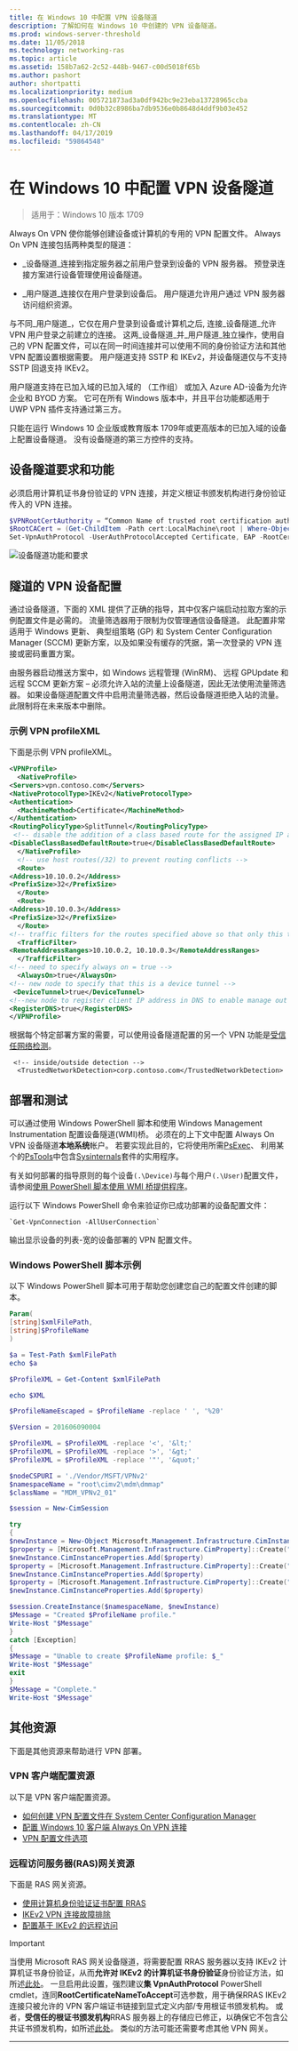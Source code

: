 ```yaml
---
title: 在 Windows 10 中配置 VPN 设备隧道
description: 了解如何在 Windows 10 中创建的 VPN 设备隧道。
ms.prod: windows-server-threshold
ms.date: 11/05/2018
ms.technology: networking-ras
ms.topic: article
ms.assetid: 158b7a62-2c52-448b-9467-c00d5018f65b
ms.author: pashort
author: shortpatti
ms.localizationpriority: medium
ms.openlocfilehash: 005721873ad3a0df942bc9e23eba13728965ccba
ms.sourcegitcommit: 0d0b32c8986ba7db9536e0b8648d4ddf9b03e452
ms.translationtype: MT
ms.contentlocale: zh-CN
ms.lasthandoff: 04/17/2019
ms.locfileid: "59864548"
---
```

# <a name="configure-vpn-device-tunnels-in-windows-10"></a>在 Windows 10 中配置 VPN 设备隧道

>适用于：Windows 10 版本 1709

Always On VPN 使你能够创建设备或计算机的专用的 VPN 配置文件。 Always On VPN 连接包括两种类型的隧道： 

- _设备隧道_连接到指定服务器之前用户登录到设备的 VPN 服务器。 预登录连接方案进行设备管理使用设备隧道。

- _用户隧道_连接仅在用户登录到设备后。 用户隧道允许用户通过 VPN 服务器访问组织资源。

与不同_用户隧道_，它仅在用户登录到设备或计算机之后, 连接_设备隧道_允许 VPN 用户登录之前建立的连接。 这两_设备隧道_并_用户隧道_独立操作，使用自己的 VPN 配置文件，可以在同一时间连接并可以使用不同的身份验证方法和其他 VPN 配置设置根据需要。 用户隧道支持 SSTP 和 IKEv2，并设备隧道仅与不支持 SSTP 回退支持 IKEv2。

用户隧道支持在已加入域的已加入域的 （工作组） 或加入 Azure AD-设备为允许企业和 BYOD 方案。 它可在所有 Windows 版本中，并且平台功能都适用于 UWP VPN 插件支持通过第三方。

只能在运行 Windows 10 企业版或教育版本 1709年或更高版本的已加入域的设备上配置设备隧道。 没有设备隧道的第三方控件的支持。


## <a name="device-tunnel-requirements-and-features"></a>设备隧道要求和功能
必须启用计算机证书身份验证的 VPN 连接，并定义根证书颁发机构进行身份验证传入的 VPN 连接。 

```PowerShell
$VPNRootCertAuthority = “Common Name of trusted root certification authority”
$RootCACert = (Get-ChildItem -Path cert:LocalMachine\root | Where-Object {$_.Subject -Like “*$VPNRootCertAuthority*” })
Set-VpnAuthProtocol -UserAuthProtocolAccepted Certificate, EAP -RootCertificateNameToAccept $RootCACert -PassThru
```

![设备隧道功能和要求](../../media/device-tunnel-feature-and-requirements.png)

## <a name="vpn-device-tunnel-configuration"></a>隧道的 VPN 设备配置

通过设备隧道，下面的 XML 提供了正确的指导，其中仅客户端启动拉取方案的示例配置文件是必需的。  流量筛选器用于限制为仅管理通信设备隧道。  此配置非常适用于 Windows 更新、 典型组策略 (GP) 和 System Center Configuration Manager (SCCM) 更新方案，以及如果没有缓存的凭据，第一次登录的 VPN 连接或密码重置方案。 

由服务器启动推送方案中，如 Windows 远程管理 (WinRM)、 远程 GPUpdate 和远程 SCCM 更新方案 – 必须允许入站的流量上设备隧道，因此无法使用流量筛选器。  如果设备隧道配置文件中启用流量筛选器，然后设备隧道拒绝入站的流量。  此限制将在未来版本中删除。


### <a name="sample-vpn-profilexml"></a>示例 VPN profileXML

下面是示例 VPN profileXML。

``` xml
<VPNProfile>  
  <NativeProfile>  
<Servers>vpn.contoso.com</Servers>  
<NativeProtocolType>IKEv2</NativeProtocolType>  
<Authentication>  
  <MachineMethod>Certificate</MachineMethod>  
</Authentication>  
<RoutingPolicyType>SplitTunnel</RoutingPolicyType>  
 <!-- disable the addition of a class based route for the assigned IP address on the VPN interface -->
<DisableClassBasedDefaultRoute>true</DisableClassBasedDefaultRoute>  
  </NativeProfile> 
  <!-- use host routes(/32) to prevent routing conflicts -->  
  <Route>  
<Address>10.10.0.2</Address>  
<PrefixSize>32</PrefixSize>  
  </Route>  
  <Route>  
<Address>10.10.0.3</Address>  
<PrefixSize>32</PrefixSize>  
  </Route>  
<!-- traffic filters for the routes specified above so that only this traffic can go over the device tunnel --> 
  <TrafficFilter>  
<RemoteAddressRanges>10.10.0.2, 10.10.0.3</RemoteAddressRanges>  
  </TrafficFilter>
<!-- need to specify always on = true --> 
  <AlwaysOn>true</AlwaysOn> 
<!-- new node to specify that this is a device tunnel -->  
 <DeviceTunnel>true</DeviceTunnel>
<!--new node to register client IP address in DNS to enable manage out -->
<RegisterDNS>true</RegisterDNS>
</VPNProfile>
```

根据每个特定部署方案的需要，可以使用设备隧道配置的另一个 VPN 功能是[受信任网络检测](https://social.technet.microsoft.com/wiki/contents/articles/38546.new-features-for-vpn-in-windows-10-and-windows-server-2016.aspx#Trusted_Network_Detection)。

```
 <!-- inside/outside detection --> 
  <TrustedNetworkDetection>corp.contoso.com</TrustedNetworkDetection> 
```

## <a name="deployment-and-testing"></a>部署和测试

可以通过使用 Windows PowerShell 脚本和使用 Windows Management Instrumentation 配置设备隧道\(WMI\)桥。 必须在的上下文中配置 Always On VPN 设备隧道**本地系统**帐户。 若要实现此目的，它将使用所需[PsExec](https://docs.microsoft.com/sysinternals/downloads/psexec)、 利用某个的[PsTools](https://docs.microsoft.com/sysinternals/downloads/pstools)中包含[Sysinternals](https://docs.microsoft.com/sysinternals/)套件的实用程序。

有关如何部署的指导原则的每个设备`(.\Device)`与每个用户`(.\User)`配置文件，请参阅[使用 PowerShell 脚本使用 WMI 桥提供程序](https://docs.microsoft.com/windows/client-management/mdm/using-powershell-scripting-with-the-wmi-bridge-provider)。 

运行以下 Windows PowerShell 命令来验证你已成功部署的设备配置文件：

    `Get-VpnConnection -AllUserConnection`

输出显示设备的列表\-宽的设备部署的 VPN 配置文件。


### <a name="example-windows-powershell-script"></a>Windows PowerShell 脚本示例

以下 Windows PowerShell 脚本可用于帮助您创建您自己的配置文件创建的脚本。

```PowerShell
Param(
[string]$xmlFilePath,
[string]$ProfileName
)

$a = Test-Path $xmlFilePath
echo $a

$ProfileXML = Get-Content $xmlFilePath

echo $XML

$ProfileNameEscaped = $ProfileName -replace ' ', '%20'

$Version = 201606090004

$ProfileXML = $ProfileXML -replace '<', '&lt;'
$ProfileXML = $ProfileXML -replace '>', '&gt;'
$ProfileXML = $ProfileXML -replace '"', '&quot;'

$nodeCSPURI = './Vendor/MSFT/VPNv2'
$namespaceName = "root\cimv2\mdm\dmmap"
$className = "MDM_VPNv2_01"

$session = New-CimSession

try
{
$newInstance = New-Object Microsoft.Management.Infrastructure.CimInstance $className, $namespaceName
$property = [Microsoft.Management.Infrastructure.CimProperty]::Create("ParentID", "$nodeCSPURI", 'String', 'Key')
$newInstance.CimInstanceProperties.Add($property)
$property = [Microsoft.Management.Infrastructure.CimProperty]::Create("InstanceID", "$ProfileNameEscaped", 'String', 'Key')
$newInstance.CimInstanceProperties.Add($property)
$property = [Microsoft.Management.Infrastructure.CimProperty]::Create("ProfileXML", "$ProfileXML", 'String', 'Property')
$newInstance.CimInstanceProperties.Add($property)

$session.CreateInstance($namespaceName, $newInstance)
$Message = "Created $ProfileName profile."
Write-Host "$Message"
}
catch [Exception]
{
$Message = "Unable to create $ProfileName profile: $_"
Write-Host "$Message"
exit
}
$Message = "Complete."
Write-Host "$Message"
```

## <a name="additional-resources"></a>其他资源

下面是其他资源来帮助进行 VPN 部署。

### <a name="vpn-client-configuration-resources"></a>VPN 客户端配置资源

以下是 VPN 客户端配置资源。

- [如何创建 VPN 配置文件在 System Center Configuration Manager](https://docs.microsoft.com/sccm/protect/deploy-use/create-vpn-profiles)
- [配置 Windows 10 客户端 Always On VPN 连接](always-on-vpn/deploy/vpn-deploy-client-vpn-connections.md)
- [VPN 配置文件选项](https://docs.microsoft.com/windows/access-protection/vpn/vpn-profile-options)

### <a name="remote-access-server-ras-gateway-resources"></a>远程访问服务器\(RAS\)网关资源

下面是 RAS 网关资源。

- [使用计算机身份验证证书配置 RRAS](https://technet.microsoft.com/library/dd458982.aspx)
- [IKEv2 VPN 连接故障排除](https://technet.microsoft.com/library/dd941612.aspx)
- [配置基于 IKEv2 的远程访问](https://technet.microsoft.com/library/ff687731.aspx)

>[!IMPORTANT]
>当使用 Microsoft RAS 网关设备隧道，将需要配置 RRAS 服务器以支持 IKEv2 计算机证书身份验证，从而**允许对 IKEv2 的计算机证书身份验证**身份验证方法，如所述[此处](https://docs.microsoft.com/previous-versions/windows/it-pro/windows-server-2008-R2-and-2008/ee922682%28v=ws.10%29)。 一旦启用此设置，强烈建议**集 VpnAuthProtocol** PowerShell cmdlet，连同**RootCertificateNameToAccept**可选参数，用于确保RRAS IKEv2 连接只被允许的 VPN 客户端证书链接到显式定义内部/专用根证书颁发机构。 或者，**受信任的根证书颁发机构**RRAS 服务器上的存储应已修正，以确保它不包含公共证书颁发机构，如所述[此处](https://blogs.technet.microsoft.com/rrasblog/2009/06/10/what-type-of-certificate-to-install-on-the-vpn-server/)。 类似的方法可能还需要考虑其他 VPN 网关。

---
